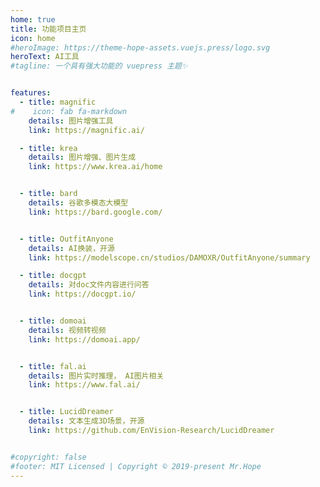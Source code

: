 ```yaml
---
home: true
title: 功能项目主页
icon: home
#heroImage: https://theme-hope-assets.vuejs.press/logo.svg
heroText: AI工具
#tagline: 一个具有强大功能的 vuepress 主题✨


features:
  - title: magnific
#    icon: fab fa-markdown
    details: 图片增强工具
    link: https://magnific.ai/

  - title: krea
    details: 图片增强、图片生成
    link: https://www.krea.ai/home


  - title: bard
    details: 谷歌多模态大模型
    link: https://bard.google.com/


  - title: OutfitAnyone
    details: AI换装，开源
    link: https://modelscope.cn/studios/DAMOXR/OutfitAnyone/summary

  - title: docgpt
    details: 对doc文件内容进行问答
    link: https://docgpt.io/


  - title: domoai
    details: 视频转视频
    link: https://domoai.app/


  - title: fal.ai
    details: 图片实时推理， AI图片相关
    link: https://www.fal.ai/


  - title: LucidDreamer
    details: 文本生成3D场景，开源
    link: https://github.com/EnVision-Research/LucidDreamer


#copyright: false
#footer: MIT Licensed | Copyright © 2019-present Mr.Hope
---
```

